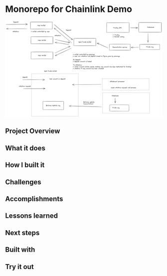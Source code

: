 # Monorepo for Chainlink Demo

![quick-sketch](./docs/haru-exchange-initial.png)

## Project Overview
## What it does
## How I built it
## Challenges
## Accomplishments
## Lessons learned
## Next steps
## Built with
## Try it out
